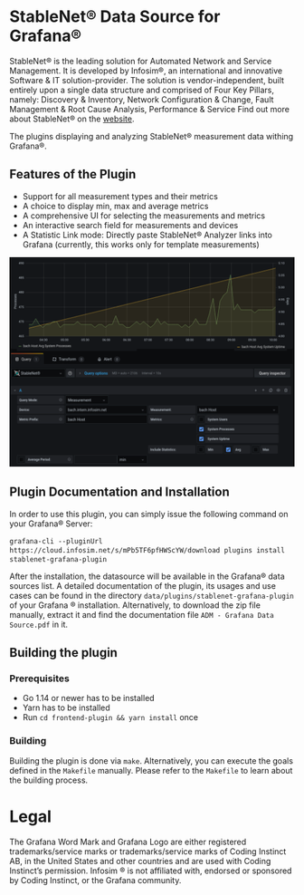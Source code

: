 # StableNet® Data Source for Grafana®

StableNet® is the leading solution for Automated Network and Service Management. It is developed by Infosim®, an international and innovative Software & IT solution-provider.
The solution is vendor-independent, built entirely upon a single data structure and comprised of Four Key Pillars, namely: Discovery & Inventory, Network Configuration & Change, Fault Management & Root Cause Analysis, Performance & Service
Find out more about StableNet® on the [website](https://www.infosim.net/stablenet/).

The plugins displaying and analyzing StableNet® measurement data withing Grafana®.

Features of the Plugin
---

* Support for all measurement types and their metrics
* A choice to display min, max and average metrics
* A comprehensive UI for selecting the measurements and metrics
* An interactive search field for measurements and devices
* A Statistic Link mode: Directly paste StableNet® Analyzer links into Grafana (currently, this works only for 
  template measurements)

![Measurement Mode of the Plugin](preview.png "Measurement Mode of the Plugin")

## Plugin Documentation and Installation

In order to use this plugin, you can simply issue the following command on your Grafana® Server:

```shell
grafana-cli --pluginUrl https://cloud.infosim.net/s/mPb5TF6pfHWScYW/download plugins install stablenet-grafana-plugin
```

After the installation, the datasource will be available in the Grafana® data sources list. A detailed documentation
of the plugin, its usages and use cases can be found in the directory `data/plugins/stablenet-grafana-plugin` of
your Grafana ® installation. Alternatively, to download the zip file manually, extract it and find the documentation
file `ADM - Grafana Data Source.pdf` in it.

## Building the plugin

### Prerequisites

- Go 1.14 or newer has to be installed
- Yarn has to be installed
- Run `cd frontend-plugin && yarn install` once

### Building

Building the plugin is done via `make`. Alternatively, you can execute the goals defined in the `Makefile` manually.
Please refer to the `Makefile` to learn about the building process.

# Legal

The Grafana Word Mark and Grafana Logo are either registered trademarks/service marks or
trademarks/service marks of Coding Instinct AB, in the United States and other countries and are used
with Coding Instinct’s permission. Infosim ® is not affiliated with, endorsed or sponsored by Coding Instinct,
or the Grafana community.

